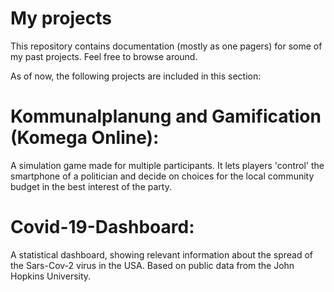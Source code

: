 # My projects

This repository contains documentation (mostly as one pagers) for some of my past projects.
Feel free to browse around.

As of now, the following projects are included in this section:

# Kommunalplanung and Gamification (Komega Online):   
    
A simulation game made for multiple participants.
It lets players 'control' the smartphone of a politician and decide on choices for the local community budget in the best interest of the party.
    
    
# Covid-19-Dashboard:    
    
A statistical dashboard, showing relevant information about the spread of the Sars-Cov-2 virus in the USA.
Based on public data from the John Hopkins University.
